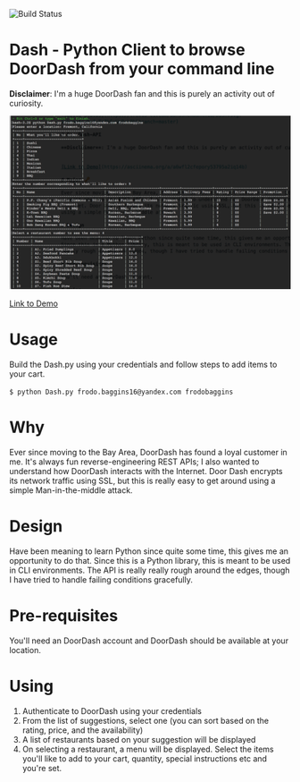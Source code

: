 ![Build Status](https://travis-ci.com/abhishekbanthia/Dash.svg?token=Acx5xfwTcZkSxUpPzh9h&branch=master)

# Dash - Python Client to browse DoorDash from your command line

**Disclaimer**: I'm a huge DoorDash fan and this is purely an activity out of curiosity.

![Screenshot](https://github.com/abhishekbanthia/dash/blob/master/Screenshot.png)

[Link to Demo](https://asciinema.org/a/a6wfl2cfepory53795a2iq14b)

# Usage

Build the Dash.py using your credentials and follow steps to add items to your cart.

`$ python Dash.py frodo.baggins16@yandex.com frodobaggins`


# Why

Ever since moving to the Bay Area, DoorDash has found a loyal customer in me. It's always fun reverse-engineering REST APIs; I also wanted to understand how DoorDash interacts with the Internet. Door Dash encrypts its network traffic using SSL, but this is really easy to get around using a simple Man-in-the-middle attack.

# Design

Have been meaning to learn Python since quite some time, this gives me an opportunity to do that. Since this is a Python library, this is meant to be used in CLI environments. The API is really really rough around the edges, though I have tried to handle failing conditions gracefully.

# Pre-requisites

You'll need an DoorDash account and DoorDash should be available at your location.

# Using

1. Authenticate to DoorDash using your credentials
2. From the list of suggestions, select one (you can sort based on the rating, price, and the availability)
3. A list of restaurants based on your suggestion will be displayed
4. On selecting a restaurant, a menu will be displayed. Select the items you'll like to add to your cart, quantity, special instructions etc and you're set.

